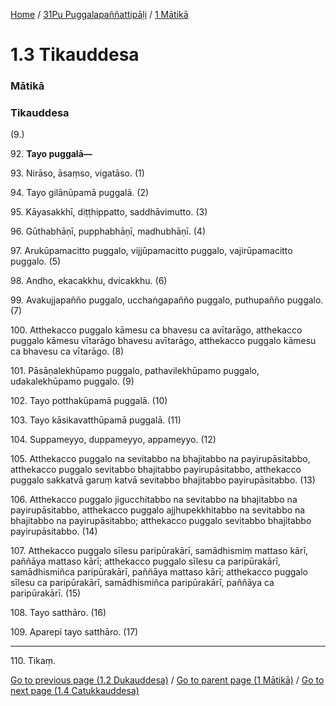 
[Home](/) / [31Pu Puggalapaññattipāḷi](../../31Pu.md) / [1 Mātikā](../1.md)

# 1.3 Tikauddesa

### Mātikā

### Tikauddesa

(9.)

92\. **Tayo puggalā—**

93\. Nirāso, āsaṃso, vigatāso. (1)

94\. Tayo gilānūpamā puggalā. (2)

95\. Kāyasakkhī, diṭṭhippatto, saddhāvimutto. (3)

96\. Gūthabhāṇī, pupphabhāṇī, madhubhāṇī. (4)

97\. Arukūpamacitto puggalo, vijjūpamacitto puggalo, vajirūpamacitto puggalo. (5)

98\. Andho, ekacakkhu, dvicakkhu. (6)

99\. Avakujjapañño puggalo, ucchaṅgapañño puggalo, puthupañño puggalo. (7)

100\. Atthekacco puggalo kāmesu ca bhavesu ca avītarāgo, atthekacco puggalo kāmesu vītarāgo bhavesu avītarāgo, atthekacco puggalo kāmesu ca bhavesu ca vītarāgo. (8)

101\. Pāsāṇalekhūpamo puggalo, pathavilekhūpamo puggalo, udakalekhūpamo puggalo. (9)

102\. Tayo potthakūpamā puggalā. (10)

103\. Tayo kāsikavatthūpamā puggalā. (11)

104\. Suppameyyo, duppameyyo, appameyyo. (12)

105\. Atthekacco puggalo na sevitabbo na bhajitabbo na payirupāsitabbo, atthekacco puggalo sevitabbo bhajitabbo payirupāsitabbo, atthekacco puggalo sakkatvā garuṃ katvā sevitabbo bhajitabbo payirupāsitabbo. (13)

106\. Atthekacco puggalo jigucchitabbo na sevitabbo na bhajitabbo na payirupāsitabbo, atthekacco puggalo ajjhupekkhitabbo na sevitabbo na bhajitabbo na payirupāsitabbo; atthekacco puggalo sevitabbo bhajitabbo payirupāsitabbo. (14)

107\. Atthekacco puggalo sīlesu paripūrakārī, samādhismiṃ mattaso kārī, paññāya mattaso kārī; atthekacco puggalo sīlesu ca paripūrakārī, samādhismiñca paripūrakārī, paññāya mattaso kārī; atthekacco puggalo sīlesu ca paripūrakārī, samādhismiñca paripūrakārī, paññāya ca paripūrakārī. (15)

108\. Tayo satthāro. (16)

109\. Aparepi tayo satthāro. (17)

---

110\. Tikaṃ.



[Go to previous page (1.2 Dukauddesa)](1.2.md) / [Go to parent page (1 Mātikā)](../1.md) / [Go to next page (1.4 Catukkauddesa)](1.4.md)


